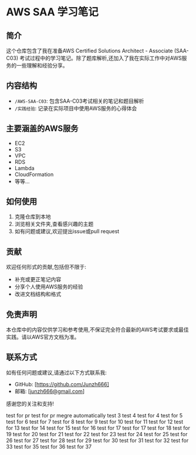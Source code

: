 # AWS SAA 学习笔记

## 简介

这个仓库包含了我在准备AWS Certified Solutions Architect - Associate (SAA-C03) 考试过程中的学习笔记。除了题库解析,还加入了我在实际工作中对AWS服务的一些理解和经验分享。

## 内容结构

- `/AWS-SAA-C03`: 包含SAA-C03考试相关的笔记和题目解析
- `/实践经验`: 记录在实际项目中使用AWS服务的心得体会

## 主要涵盖的AWS服务

- EC2
- S3
- VPC
- RDS
- Lambda
- CloudFormation
- 等等...

## 如何使用

1. 克隆仓库到本地
2. 浏览相关文件夹,查看感兴趣的主题
3. 如有问题或建议,欢迎提出issue或pull request

## 贡献

欢迎任何形式的贡献,包括但不限于:

- 补充或更正笔记内容
- 分享个人使用AWS服务的经验
- 改进文档结构和格式

## 免责声明

本仓库中的内容仅供学习和参考使用,不保证完全符合最新的AWS考试要求或最佳实践。请以AWS官方文档为准。

## 联系方式

如有任何问题或建议,请通过以下方式联系我:

- GitHub: [https://github.com/Junzh666]
- 邮箱: [junzh666@gmail.com]

感谢您的关注和支持!

test for pr
test for pr megre automatically
test 3
test 4
test for 4
test for 5
test for 6
test for 7
test for 8
test for 9
test for 10
test for 11
test for 12
test for 13
test for 14
test for 15
test for 16
test for 17
test for 17
test for 18
test for 19
test for 20
test for 21
test for 22
test for 23
test for 24
test for 25
test for 26
test for 27
test for 28
test for 29
test for 30
test for 31
test for 32
test for 33
test for 35
test for 36
test for 37

